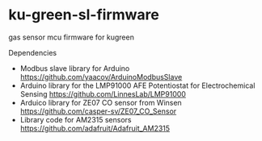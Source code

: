# ku-green-sl-firmware
 gas sensor mcu firmware for kugreen

Dependencies
 * Modbus slave library for Arduino https://github.com/yaacov/ArduinoModbusSlave
 * Arduino library for the LMP91000 AFE Potentiostat for Electrochemical Sensing https://github.com/LinnesLab/LMP91000
 * Arduico library for ZE07 CO sensor from Winsen https://github.com/casper-sv/ZE07_CO_Sensor
 * Library code for AM2315 sensors https://github.com/adafruit/Adafruit_AM2315
